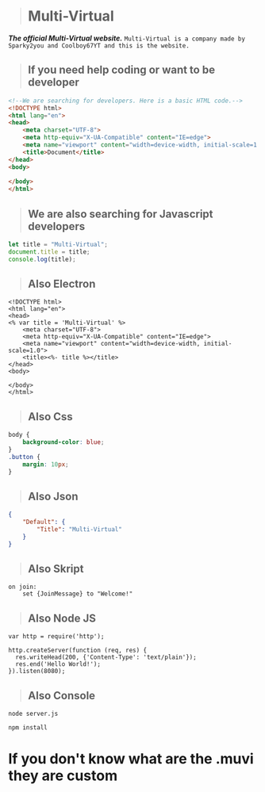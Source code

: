 > # Multi-Virtual
***The official Multi-Virtual website.***
`Multi-Virtual is a company made by Sparky2you and Coolboy67YT and this is the website.`

> ## If you need help coding or want to be developer
```HTML
<!--We are searching for developers. Here is a basic HTML code.-->
<!DOCTYPE html>
<html lang="en">
<head>
    <meta charset="UTF-8">
    <meta http-equiv="X-UA-Compatible" content="IE=edge">
    <meta name="viewport" content="width=device-width, initial-scale=1.0">
    <title>Document</title>
</head>
<body>
    
</body>
</html>
```

> ## We are also searching for Javascript developers
```Javascript
let title = "Multi-Virtual";
document.title = title;
console.log(title);
```

> ## Also Electron
```ejs
<!DOCTYPE html>
<html lang="en">
<head>
<% var title = 'Multi-Virtual' %>
    <meta charset="UTF-8">
    <meta http-equiv="X-UA-Compatible" content="IE=edge">
    <meta name="viewport" content="width=device-width, initial-scale=1.0">
    <title><%- title %></title>
</head>
<body>
    
</body>
</html>
```

> ## Also Css
```Css
body {
    background-color: blue;
}
.button {
    margin: 10px;
}
```

> ## Also Json
```Json
{
    "Default": {
        "Title": "Multi-Virtual"
    }
}
```

> ## Also Skript
```Skript
on join:
    set {JoinMessage} to "Welcome!"
```

> ## Also Node JS
```Node
var http = require('http');

http.createServer(function (req, res) {
  res.writeHead(200, {'Content-Type': 'text/plain'});
  res.end('Hello World!');
}).listen(8080);
```

> ## Also Console
```Console
node server.js
```
```Console
npm install
```

# If you don't know what are the .muvi they are custom